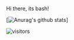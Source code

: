 Hi there, its bash!

[![Anurag's github stats](https://github-readme-stats.vercel.app/api?username=bashforger)]

![visitors](https://visitor-badge.glitch.me/badge?page_id=page.id)
